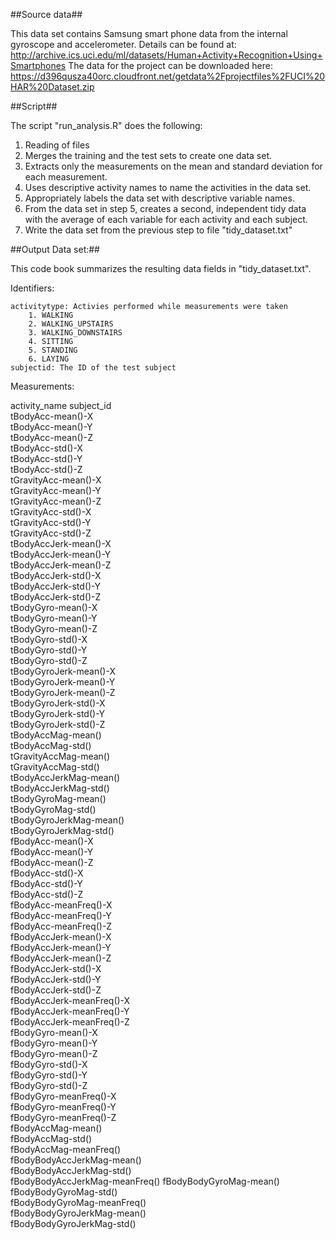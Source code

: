 ##Source data##

This data set contains Samsung smart phone data from the internal gyroscope and accelerometer. Details can be found at: http://archive.ics.uci.edu/ml/datasets/Human+Activity+Recognition+Using+Smartphones The data for the project can be downloaded here: https://d396qusza40orc.cloudfront.net/getdata%2Fprojectfiles%2FUCI%20HAR%20Dataset.zip

##Script##

The script "run_analysis.R" does the following:

 1. Reading of files
 2. Merges the training and the test sets to create one data set.
 3. Extracts only the measurements on the mean and standard deviation for each measurement.
 4. Uses descriptive activity names to name the activities in the data set.
 5. Appropriately labels the data set with descriptive variable names.
 6. From the data set in step 5, creates a second, independent tidy data with the average of each variable for each activity and each subject.
 7. Write the data set from the previous step to file "tidy_dataset.txt"

##Output Data set:##

This code book summarizes the resulting data fields in "tidy_dataset.txt".

Identifiers:

	activitytype: Activies performed while measurements were taken
		1. WALKING 
		2. WALKING_UPSTAIRS 
		3. WALKING_DOWNSTAIRS 
		4. SITTING 
		5. STANDING 
		6. LAYING
	subjectid: The ID of the test subject 

Measurements:

activity_name
subject_id                    
tBodyAcc-mean()-X              
tBodyAcc-mean()-Y             
tBodyAcc-mean()-Z              
tBodyAcc-std()-X              
tBodyAcc-std()-Y               
tBodyAcc-std()-Z              
tGravityAcc-mean()-X           
tGravityAcc-mean()-Y          
tGravityAcc-mean()-Z           
tGravityAcc-std()-X           
tGravityAcc-std()-Y            
tGravityAcc-std()-Z           
tBodyAccJerk-mean()-X         
tBodyAccJerk-mean()-Y         
tBodyAccJerk-mean()-Z         
tBodyAccJerk-std()-X          
tBodyAccJerk-std()-Y          
tBodyAccJerk-std()-Z          
tBodyGyro-mean()-X            
tBodyGyro-mean()-Y            
tBodyGyro-mean()-Z           
tBodyGyro-std()-X             
tBodyGyro-std()-Y             
tBodyGyro-std()-Z             
tBodyGyroJerk-mean()-X        
tBodyGyroJerk-mean()-Y        
tBodyGyroJerk-mean()-Z        
tBodyGyroJerk-std()-X         
tBodyGyroJerk-std()-Y        
tBodyGyroJerk-std()-Z         
tBodyAccMag-mean()          
tBodyAccMag-std()             
tGravityAccMag-mean()       
tGravityAccMag-std()          
tBodyAccJerkMag-mean()       
tBodyAccJerkMag-std()         
tBodyGyroMag-mean()          
tBodyGyroMag-std()            
tBodyGyroJerkMag-mean()       
tBodyGyroJerkMag-std()        
fBodyAcc-mean()-X            
fBodyAcc-mean()-Y             
fBodyAcc-mean()-Z            
fBodyAcc-std()-X              
fBodyAcc-std()-Y            
fBodyAcc-std()-Z              
fBodyAcc-meanFreq()-X        
fBodyAcc-meanFreq()-Y         
fBodyAcc-meanFreq()-Z        
fBodyAccJerk-mean()-X         
fBodyAccJerk-mean()-Y        
fBodyAccJerk-mean()-Z         
fBodyAccJerk-std()-X         
fBodyAccJerk-std()-Y          
fBodyAccJerk-std()-Z         
fBodyAccJerk-meanFreq()-X     
fBodyAccJerk-meanFreq()-Y    
fBodyAccJerk-meanFreq()-Z     
fBodyGyro-mean()-X           
fBodyGyro-mean()-Y            
fBodyGyro-mean()-Z            
fBodyGyro-std()-X             
fBodyGyro-std()-Y             
fBodyGyro-std()-Z             
fBodyGyro-meanFreq()-X       
fBodyGyro-meanFreq()-Y        
fBodyGyro-meanFreq()-Z       
fBodyAccMag-mean()            
fBodyAccMag-std()            
fBodyAccMag-meanFreq()        
fBodyBodyAccJerkMag-mean()   
fBodyBodyAccJerkMag-std()     
fBodyBodyAccJerkMag-meanFreq() 
fBodyBodyGyroMag-mean()       
fBodyBodyGyroMag-std()        
fBodyBodyGyroMag-meanFreq()   
fBodyBodyGyroJerkMag-mean()    
fBodyBodyGyroJerkMag-std()    
